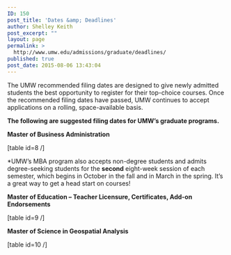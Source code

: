 ```yaml
---
ID: 150
post_title: 'Dates &amp; Deadlines'
author: Shelley Keith
post_excerpt: ""
layout: page
permalink: >
  http://www.umw.edu/admissions/graduate/deadlines/
published: true
post_date: 2015-08-06 13:43:04
---
```

The UMW recommended filing dates are designed to give newly admitted students the best opportunity to register for their top-choice courses. Once the recommended filing dates have passed, UMW continues to accept applications on a rolling, space-available basis.

<strong>The following are suggested filing dates for UMW’s graduate programs.</strong>

<strong>Master of Business Administration</strong>

[table id=8 /]

*UMW’s MBA program also accepts non-degree students and admits degree-seeking students for the <strong>second</strong> eight-week session of each semester, which begins in October in the fall and in March in the spring. It’s a great way to get a head start on courses!

<strong>Master of Education – Teacher Licensure, Certificates, Add-on Endorsements</strong>

[table id=9 /]

<strong>Master of Science in Geospatial Analysis</strong>

[table id=10 /]